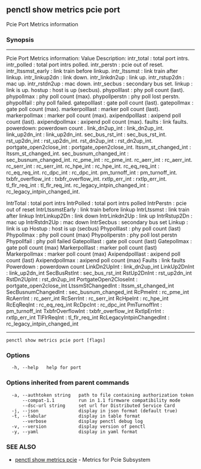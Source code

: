 ## penctl show metrics pcie port

Pcie Port Metrics information

### Synopsis



---------------------------------
 Pcie Port Metrics information:
Value Description:
intr_total : total port intrs.
intr_polled : total port intrs polled.
intr_perstn : pcie out of reset.
intr_ltssmst_early : link train before linkup.
intr_ltssmst : link train after  linkup.
intr_linkup2dn : link down.
intr_linkdn2up : link up.
intr_rstup2dn : mac up.
intr_rstdn2up : mac down.
intr_secbus : secondary bus set.
linkup : link is up.
hostup : host is up (secbus).
phypolllast : phy poll count (last).
phypollmax : phy poll count (max).
phypollperstn : phy poll lost perstn.
phypollfail : phy poll failed.
gatepolllast : gate poll count (last).
gatepollmax : gate poll count (max).
markerpolllast : marker poll count (last).
markerpollmax : marker poll count (max).
axipendpolllast : axipend poll count (last).
axipendpollmax : axipend poll count (max).
faults : link faults.
powerdown: powerdown count .
link_dn2up_int : link_dn2up_int.
link_up2dn_int : link_up2dn_int.
sec_bus_rst_int : sec_bus_rst_int.
rst_up2dn_int : rst_up2dn_int.
rst_dn2up_int : rst_dn2up_int.
portgate_open2close_int : portgate_open2close_int.
ltssm_st_changed_int : ltssm_st_changed_int.
sec_busnum_changed_int : sec_busnum_changed_int.
rc_pme_int : rc_pme_int.
rc_aerr_int : rc_aerr_int.
rc_serr_int : rc_serr_int. 
rc_hpe_int : rc_hpe_int.
rc_eq_req_int : rc_eq_req_int.
rc_dpc_int : rc_dpc_int.
pm_turnoff_int : pm_turnoff_int.
txbfr_overflow_int : txbfr_overflow_int.
rxtlp_err_int : rxtlp_err_int.
tl_flr_req_int : tl_flr_req_int.
rc_legacy_intpin_changed_int : rc_legacy_intpin_changed_int.

IntrTotal	: total port intrs
IntrPolled	: total port intrs polled
IntrPerstn	: pcie out of reset
IntrLtssmstEarly	: link train before linkup
IntrLtssmst	: link train after  linkup
IntrLinkup2Dn	: link down
IntrLinkdn2Up	: link up
IntrRstup2Dn	: mac up
IntrRstdn2Up	: mac down
IntrSecbus	: secondary bus set
Linkup	: link is up
Hostup	: host is up (secbus)
Phypolllast	: phy poll count (last)
Phypollmax	: phy poll count (max)
Phypollperstn	: phy poll lost perstn
Phypollfail	: phy poll failed
Gatepolllast	: gate poll count (last)
Gatepollmax	: gate poll count (max)
Markerpolllast	: marker poll count (last)
Markerpollmax	: marker poll count (max)
Axipendpolllast	: axipend poll count (last)
Axipendpollmax	: axipend poll count (max)
Faults	: link faults
Powerdown	: powerdown count
LinkDn2UpInt	: link_dn2up_int
LinkUp2DnInt	: link_up2dn_int
SecBusRstInt	: sec_bus_rst_int
RstUp2DnInt	: rst_up2dn_int
RstDn2UpInt	: rst_dn2up_int
PortgateOpen2CloseInt	: portgate_open2close_int
LtssmStChangedInt	: ltssm_st_changed_int
SecBusnumChangedInt	: sec_busnum_changed_int
RcPmeInt	: rc_pme_int
RcAerrInt	: rc_aerr_int
RcSerrInt	: rc_serr_int
RcHpeInt	: rc_hpe_int
RcEqReqInt	: rc_eq_req_int
RcDpcInt	: rc_dpc_int
PmTurnoffInt	: pm_turnoff_int
TxbfrOverflowInt	: txbfr_overflow_int
RxtlpErrInt	: rxtlp_err_int
TlFlrReqInt	: tl_flr_req_int
RcLegacyIntpinChangedInt	: rc_legacy_intpin_changed_int

---------------------------------


```
penctl show metrics pcie port [flags]
```

### Options

```
  -h, --help   help for port
```

### Options inherited from parent commands

```
  -a, --authtoken string   path to file containing authorization token
      --compat-1.1         run in 1.1 firmware compatibility mode
      --dsc-url string     set url for Distributed Service Card
  -j, --json               display in json format (default true)
  -t, --tabular            display in table format
      --verbose            display penctl debug log
  -v, --version            display version of penctl
  -y, --yaml               display in yaml format
```

### SEE ALSO
* [penctl show metrics pcie](penctl_show_metrics_pcie.md)	 - Metrics for Pcie Subsystem

